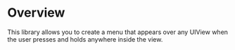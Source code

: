 # Overview
This library allows you to create a menu that appears over any UIView when the user presses and holds anywhere inside the view.
